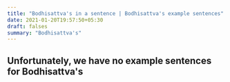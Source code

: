 ```yaml
---
title: "Bodhisattva's in a sentence | Bodhisattva's example sentences"
date: 2021-01-20T19:57:50+05:30
draft: falses
summary: "Bodhisattva's"
---
```

## Unfortunately, we have no example sentences for Bodhisattva's                 
